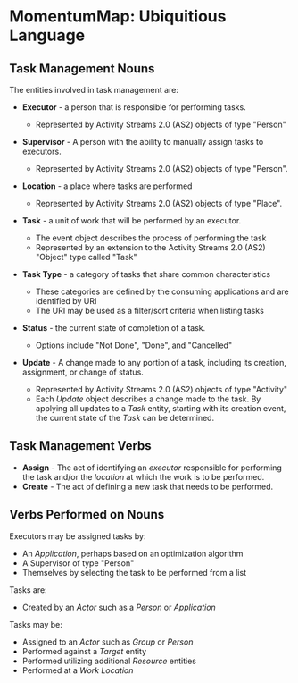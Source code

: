 # MomentumMap: Ubiquitious Language

## Task Management Nouns

The entities involved in task management are:

* **Executor** - a person that is responsible for performing tasks.
  * Represented by Activity Streams 2.0 (AS2) objects of type "Person"
* **Supervisor** - A person with the ability to manually assign tasks to executors.
  * Represented by Activity Streams 2.0 (AS2) objects of type "Person".
* **Location** - a place where tasks are performed
  * Represented by Activity Streams 2.0 (AS2) objects of type "Place".
* **Task** - a unit of work that will be performed by an executor.
  * The event object describes the process of performing the task
  * Represented by an extension to the Activity Streams 2.0 (AS2) "Object" type called "Task"
* **Task Type** - a category of tasks that share common characteristics
  * These categories are defined by the consuming applications and are identified by URI
  * The URI may be used as a filter/sort criteria when listing tasks
* **Status** - the current state of completion of a task.
  * Options include "Not Done", "Done", and "Cancelled"

* **Update** - A change made to any portion of a task, including its creation, assignment, or change of status.
  * Represented by Activity Streams 2.0 (AS2) objects of type "Activity"
  * Each *Update* object describes a change made to the task. By applying all updates to a *Task* entity, starting with its creation event, the current state of the *Task* can be determined.

## Task Management Verbs

* **Assign** - The act of identifying an *executor* responsible for performing the task and/or the *location* at which the work is to be performed.
* **Create** - The act of defining a new task that needs to be performed.

## Verbs Performed on Nouns

Executors may be assigned tasks by:

* An *Application*, perhaps based on an optimization algorithm
* A Supervisor of type "Person"
* Themselves by selecting the task to be performed from a list

Tasks are:

* Created by an *Actor* such as a *Person* or *Application*

Tasks may be:

* Assigned to an *Actor* such as *Group* or *Person*
* Performed against a *Target* entity
* Performed utilizing additional *Resource* entities
* Performed at a *Work Location*
